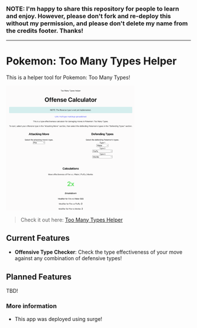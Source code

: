 ### **NOTE**: I'm happy to share this repository for people to learn and enjoy. However, please don't fork and re-deploy this without my permission, and please don't delete my name from the credits footer. Thanks!

---

# Pokemon: Too Many Types Helper

This is a helper tool for Pokemon: Too Many Types!

<img src="docs/v1.0.0_screenshot.png" width="350" alt="Screenshot showing too many types checker">

> Check it out here: [Too Many Types Helper](https://too-many-types-checker-v1-0-0.surge.sh/)

## Current Features

-   **Offensive Type Checker**: Check the type effectiveness of your move against any combination of defensive types!

## Planned Features

TBD!

### More information

-   This app was deployed using surge!
